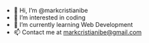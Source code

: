 - 👋 Hi, I’m @markcristianibe
- 👀 I’m interested in coding
- 🌱 I’m currently learning Web Development
- 📫 Contact me at markcristianibe@gmail.com

<!---
markcristianibe/markcristianibe is a ✨ special ✨ repository because its `README.md` (this file) appears on your GitHub profile.
You can click the Preview link to take a look at your changes.
--->
